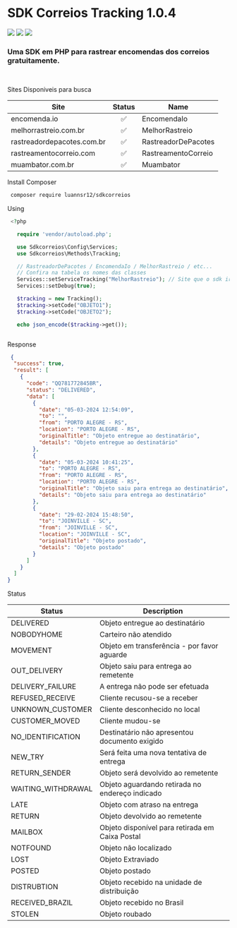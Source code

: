 # SDK Correios Tracking 1.0.4

[![](https://img.shields.io/github/contributors/luannsr12/sdkcorreios.svg?style=flat-square)](https://github.com/luannsr12/sdkcorreios/graphs/contributors)
[![](https://badges.pufler.dev/updated/luannsr12/sdkcorreios)](https://github.com/luannsr12/sdkcorreios)
[![](https://badges.pufler.dev/visits/luannsr12/sdkcorreios)](https://github.com/luannsr12/sdkcorreios)

### Uma SDK em PHP para rastrear encomendas dos correios gratuitamente.

<br/>

Sites Disponiveis para busca

| Site                       | Status  | Name |
| -------------------------- | :---:   | -------------------|
| encomenda.io               |  ✅    | EncomendaIo         |
| melhorrastreio.com.br      |  ✅    | MelhorRastreio      |
| rastreadordepacotes.com.br |  ✅    | RastreadorDePacotes |
| rastreamentocorreio.com    |  ✅    | RastreamentoCorreio |
| muambator.com.br           |  ✅    | Muambator           |


Install Composer

```bash
 composer require luannsr12/sdkcorreios
```


Using

```php
 <?php 

   require 'vendor/autoload.php';

   use Sdkcorreios\Config\Services;
   use Sdkcorreios\Methods\Tracking;

   // RastreadorDePacotes / EncomendaIo / MelhorRastreio / etc... 
   // Confira na tabela os nomes das classes
   Services::setServiceTracking("MelhorRastreio"); // Site que o sdk irá fazer a busca
   Services::setDebug(true);

   $tracking = new Tracking();
   $tracking->setCode("OBJETO1");
   $tracking->setCode("OBJETO2");

   echo json_encode($tracking->get());



```

Response

```json
 {
  "success": true,
  "result": [
    {
      "code": "QQ781772845BR",
      "status": "DELIVERED",
      "data": [
        {
          "date": "05-03-2024 12:54:09",
          "to": "",
          "from": "PORTO ALEGRE - RS",
          "location": "PORTO ALEGRE - RS",
          "originalTitle": "Objeto entregue ao destinatário",
          "details": "Objeto entregue ao destinatário"
        },
        {
          "date": "05-03-2024 10:41:25",
          "to": "PORTO ALEGRE - RS",
          "from": "PORTO ALEGRE - RS",
          "location": "PORTO ALEGRE - RS",
          "originalTitle": "Objeto saiu para entrega ao destinatário",
          "details": "Objeto saiu para entrega ao destinatário"
        },
        {
          "date": "29-02-2024 15:48:50",
          "to": "JOINVILLE - SC",
          "from": "JOINVILLE - SC",
          "location": "JOINVILLE - SC",
          "originalTitle": "Objeto postado",
          "details": "Objeto postado"
        }
      ]
    }
  ]
}

```

Status

| Status             | Description |
| -----              | ---------------------------------------------------------  |
| DELIVERED          | Objeto entregue ao destinatário                            |
| NOBODYHOME         | Carteiro não atendido                                      |
| MOVEMENT           | Objeto em transferência - por favor aguarde                |
| OUT_DELIVERY       | Objeto saiu para entrega ao remetente                      |
| DELIVERY_FAILURE   | A entrega não pode ser efetuada                            |
| REFUSED_RECEIVE    | Cliente recusou-se a receber                               |
| UNKNOWN_CUSTOMER   | Cliente desconhecido no local                              |
| CUSTOMER_MOVED     | Cliente mudou-se                                           |
| NO_IDENTIFICATION  | Destinatário não apresentou documento exigido              |
| NEW_TRY            | Será feita uma nova tentativa de entrega                   |
| RETURN_SENDER      | Objeto será devolvido ao remetente                         |
| WAITING_WITHDRAWAL | Objeto aguardando retirada no endereço indicado            |
| LATE               | Objeto com atraso na entrega                               |
| RETURN             | Objeto devolvido ao remetente                              |
| MAILBOX            | Objeto disponível para retirada em Caixa Postal            |
| NOTFOUND           | Objeto não localizado                                      |
| LOST               | Objeto Extraviado                                          |
| POSTED             | Objeto postado                                             |
| DISTRUBTION        | Objeto recebido na unidade de distribuição                 |
| RECEIVED_BRAZIL    | Objeto recebido no Brasil                                  |
| STOLEN             | Objeto roubado                                             |

